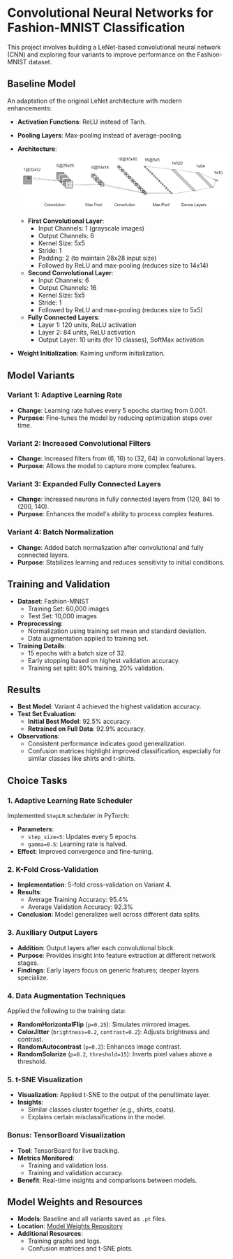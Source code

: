 # Convolutional Neural Networks for Fashion-MNIST Classification

This project involves building a LeNet-based convolutional neural network (CNN) and exploring four variants to improve performance on the Fashion-MNIST dataset.

## Baseline Model

An adaptation of the original LeNet architecture with modern enhancements:

- **Activation Functions**: ReLU instead of Tanh.
- **Pooling Layers**: Max-pooling instead of average-pooling.
- **Architecture**:
![BaselineModel](./architectures/images/model_1.PNG)

  - **First Convolutional Layer**:
    - Input Channels: 1 (grayscale images)
    - Output Channels: 6
    - Kernel Size: 5x5
    - Stride: 1
    - Padding: 2 (to maintain 28x28 input size)
    - Followed by ReLU and max-pooling (reduces size to 14x14)
  - **Second Convolutional Layer**:
    - Input Channels: 6
    - Output Channels: 16
    - Kernel Size: 5x5
    - Stride: 1
    - Followed by ReLU and max-pooling (reduces size to 5x5)
  - **Fully Connected Layers**:
    - Layer 1: 120 units, ReLU activation
    - Layer 2: 84 units, ReLU activation
    - Output Layer: 10 units (for 10 classes), SoftMax activation
- **Weight Initialization**: Kaiming uniform initialization.

## Model Variants

### Variant 1: Adaptive Learning Rate

- **Change**: Learning rate halves every 5 epochs starting from 0.001.
- **Purpose**: Fine-tunes the model by reducing optimization steps over time.

### Variant 2: Increased Convolutional Filters

- **Change**: Increased filters from (6, 16) to (32, 64) in convolutional layers.
- **Purpose**: Allows the model to capture more complex features.

### Variant 3: Expanded Fully Connected Layers

- **Change**: Increased neurons in fully connected layers from (120, 84) to (200, 140).
- **Purpose**: Enhances the model's ability to process complex features.

### Variant 4: Batch Normalization

- **Change**: Added batch normalization after convolutional and fully connected layers.
- **Purpose**: Stabilizes learning and reduces sensitivity to initial conditions.

## Training and Validation

- **Dataset**: Fashion-MNIST
  - Training Set: 60,000 images
  - Test Set: 10,000 images
- **Preprocessing**:
  - Normalization using training set mean and standard deviation.
  - Data augmentation applied to training set.
- **Training Details**:
  - 15 epochs with a batch size of 32.
  - Early stopping based on highest validation accuracy.
  - Training set split: 80% training, 20% validation.

## Results


- **Best Model**: Variant 4 achieved the highest validation accuracy.
- **Test Set Evaluation**:
  - **Initial Best Model**: 92.5% accuracy.
  - **Retrained on Full Data**: 92.9% accuracy.
- **Observations**:
  - Consistent performance indicates good generalization.
  - Confusion matrices highlight improved classification, especially for similar classes like shirts and t-shirts.

## Choice Tasks

### 1. Adaptive Learning Rate Scheduler

Implemented `StepLR` scheduler in PyTorch:

- **Parameters**:
  - `step_size=5`: Updates every 5 epochs.
  - `gamma=0.5`: Learning rate is halved.
- **Effect**: Improved convergence and fine-tuning.

### 2. K-Fold Cross-Validation

- **Implementation**: 5-fold cross-validation on Variant 4.
- **Results**:
  - Average Training Accuracy: 95.4%
  - Average Validation Accuracy: 92.3%
- **Conclusion**: Model generalizes well across different data splits.

### 3. Auxiliary Output Layers

- **Addition**: Output layers after each convolutional block.
- **Purpose**: Provides insight into feature extraction at different network stages.
- **Findings**: Early layers focus on generic features; deeper layers specialize.

### 4. Data Augmentation Techniques

Applied the following to the training data:

- **RandomHorizontalFlip** (`p=0.25`): Simulates mirrored images.
- **ColorJitter** (`brightness=0.2`, `contrast=0.2`): Adjusts brightness and contrast.
- **RandomAutocontrast** (`p=0.2`): Enhances image contrast.
- **RandomSolarize** (`p=0.2`, `threshold=15`): Inverts pixel values above a threshold.

### 5. t-SNE Visualization

- **Visualization**: Applied t-SNE to the output of the penultimate layer.
- **Insights**:
  - Similar classes cluster together (e.g., shirts, coats).
  - Explains certain misclassifications in the model.

### Bonus: TensorBoard Visualization

- **Tool**: TensorBoard for live tracking.
- **Metrics Monitored**:
  - Training and validation loss.
  - Training and validation accuracy.
- **Benefit**: Real-time insights and comparisons between models.

## Model Weights and Resources

- **Models**: Baseline and all variants saved as `.pt` files.
- **Location**: [Model Weights Repository](https://github.com/ChristosP1/Convolutional-neural-networks/tree/main/models)
- **Additional Resources**:
  - Training graphs and logs.
  - Confusion matrices and t-SNE plots.
